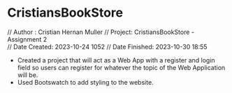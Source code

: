 # CristiansBookStore

﻿// Author : Cristian Hernan Muller 
// Project: CristiansBookStore - Assignment 2  
// Date Created: 2023-10-24 1052 
// Date Finished: 2023-10-30 18:55

- Created a project that will act as a Web App with a register and login field so users can register for whatever the topic of the Web Application will be.
- Used Bootswatch to add styling to the website.
